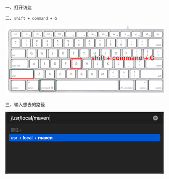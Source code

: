 一、打开访达

二、`shift + command + G`

![image-20220418195056153](img/mac如何找到usrlocal/image-20220418195056153.png)

三、输入想去的路径

![image-20220418195158274](img/mac如何找到usrlocal/image-20220418195158274.png)